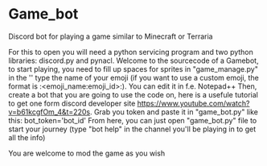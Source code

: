 # Game_bot
Discord bot for playing a game similar to Minecraft or Terraria

For this to open you will need a python servicing program and two python libraries: discord.py and pynacl.
Welcome to the sourcecode of a Gamebot, to start playing, you need to fill up spaces for sprites in "game_manage.py" in the '' type the name of your emoji (if you want to use a custom emoji, the format is :<emoji_name:emoji_id>:). You can edit it in f.e. Notepad++ 
Then, create a bot that you are going to use the code on, here is a usefule tutorial to get one form discord developer site https://www.youtube.com/watch?v=b61kcgfOm_4&t=220s. Grab you token and paste it in "game_bot.py" like this: bot_token='bot_id'
From here, you can just open "game_bot.py" file to start your journey (type "bot help" in the channel you'll be playing in to get all the info)

You are welcome to mod the game as you wish

